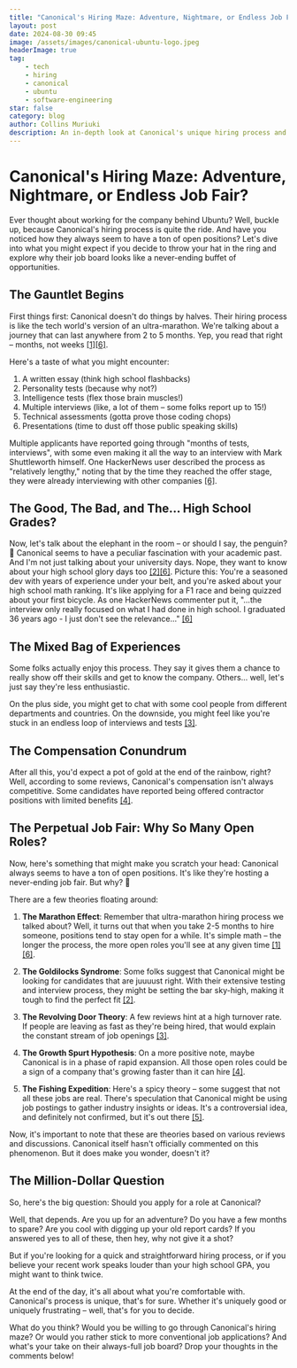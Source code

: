 ```yaml
---
title: "Canonical's Hiring Maze: Adventure, Nightmare, or Endless Job Fair?"
layout: post
date: 2024-08-30 09:45
image: /assets/images/canonical-ubuntu-logo.jpeg
headerImage: true
tag:
    - tech
    - hiring
    - canonical
    - ubuntu
    - software-engineering
star: false
category: blog
author: Collins Muriuki
description: An in-depth look at Canonical's unique hiring process and why they always seem to have many open positions
---
```


# Canonical's Hiring Maze: Adventure, Nightmare, or Endless Job Fair?

Ever thought about working for the company behind Ubuntu? Well, buckle up, because Canonical's hiring process is quite the ride. And have you noticed how they always seem to have a ton of open positions? Let's dive into what you might expect if you decide to throw your hat in the ring and explore why their job board looks like a never-ending buffet of opportunities.

## The Gauntlet Begins

First things first: Canonical doesn't do things by halves. Their hiring process is like the tech world's version of an ultra-marathon. We're talking about a journey that can last anywhere from 2 to 5 months. Yep, you read that right – months, not weeks [[1]](https://www.glassdoor.com/Interview/Canonical-Interview-Questions-E230560.htm)[[6]](https://news.ycombinator.com/item?id=36667863).

Here's a taste of what you might encounter:

1. A written essay (think high school flashbacks)
2. Personality tests (because why not?)
3. Intelligence tests (flex those brain muscles!)
4. Multiple interviews (like, a lot of them – some folks report up to 15!)
5. Technical assessments (gotta prove those coding chops)
6. Presentations (time to dust off those public speaking skills)

Multiple applicants have reported going through "months of tests, interviews", with some even making it all the way to an interview with Mark Shuttleworth himself. One HackerNews user described the process as "relatively lengthy," noting that by the time they reached the offer stage, they were already interviewing with other companies [[6]](https://news.ycombinator.com/item?id=36667863).


## The Good, The Bad, and The... High School Grades?

Now, let's talk about the elephant in the room – or should I say, the penguin? 🐧 Canonical seems to have a peculiar fascination with your academic past. And I'm not just talking about your university days. Nope, they want to know about your high school glory days too [[2]](https://www.reddit.com/r/linux/comments/thsrcp/this_was_the_first_stage_of_the_interview_process/)[[6]](https://news.ycombinator.com/item?id=#36667863).
Picture this: You're a seasoned dev with years of experience under your belt, and you're asked about your high school math ranking. It's like applying for a F1 race and being quizzed about your first bicycle. As one HackerNews commenter put it, "...the interview only really focused on what I had done in high school. I graduated 36 years ago - I just don't see the relevance..." [[6]](https://news.ycombinator.com/item?id=36667863)

## The Mixed Bag of Experiences

Some folks actually enjoy this process. They say it gives them a chance to really show off their skills and get to know the company. Others... well, let's just say they're less enthusiastic.

On the plus side, you might get to chat with some cool people from different departments and countries. On the downside, you might feel like you're stuck in an endless loop of interviews and tests [[3]](https://www.glassdoor.com/Interview/Canonical-Interview-Questions-E230560.htm).

## The Compensation Conundrum

After all this, you'd expect a pot of gold at the end of the rainbow, right? Well, according to some reviews, Canonical's compensation isn't always competitive. Some candidates have reported being offered contractor positions with limited benefits [[4]](https://www.glassdoor.com/Interview/Canonical-Interview-Questions-E230560.htm).

## The Perpetual Job Fair: Why So Many Open Roles?

Now, here's something that might make you scratch your head: Canonical always seems to have a ton of open positions. It's like they're hosting a never-ending job fair. But why? 🤔

There are a few theories floating around:

1. **The Marathon Effect**: Remember that ultra-marathon hiring process we talked about? Well, it turns out that when you take 2-5 months to hire someone, positions tend to stay open for a while. It's simple math – the longer the process, the more open roles you'll see at any given time [[1]](https://www.glassdoor.com/Interview/Canonical-Interview-Questions-E230560.htm)[[6]](https://news.ycombinator.com/item?id=36667863).

2. **The Goldilocks Syndrome**: Some folks suggest that Canonical might be looking for candidates that are juuuust right. With their extensive testing and interview process, they might be setting the bar sky-high, making it tough to find the perfect fit [[2]](https://www.reddit.com/r/linux/comments/thsrcp/this_was_the_first_stage_of_the_interview_process/).

3. **The Revolving Door Theory**: A few reviews hint at a high turnover rate. If people are leaving as fast as they're being hired, that would explain the constant stream of job openings [[3]](https://www.glassdoor.com/Interview/Canonical-Interview-Questions-E230560.htm).

4. **The Growth Spurt Hypothesis**: On a more positive note, maybe Canonical is in a phase of rapid expansion. All those open roles could be a sign of a company that's growing faster than it can hire [[4]](https://www.glassdoor.com/Interview/Canonical-Interview-Questions-E230560.htm).

5. **The Fishing Expedition**: Here's a spicy theory – some suggest that not all these jobs are real. There's speculation that Canonical might be using job postings to gather industry insights or ideas. It's a controversial idea, and definitely not confirmed, but it's out there [[5]](https://www.glassdoor.com/Interview/Canonical-Interview-Questions-E230560.htm).

Now, it's important to note that these are theories based on various reviews and discussions. Canonical itself hasn't officially commented on this phenomenon. But it does make you wonder, doesn't it?

## The Million-Dollar Question

So, here's the big question: Should you apply for a role at Canonical?

Well, that depends. Are you up for an adventure? Do you have a few months to spare? Are you cool with digging up your old report cards? If you answered yes to all of these, then hey, why not give it a shot?

But if you're looking for a quick and straightforward hiring process, or if you believe your recent work speaks louder than your high school GPA, you might want to think twice.

At the end of the day, it's all about what you're comfortable with. Canonical's process is unique, that's for sure. Whether it's uniquely good or uniquely frustrating – well, that's for you to decide.

What do you think? Would you be willing to go through Canonical's hiring maze? Or would you rather stick to more conventional job applications? And what's your take on their always-full job board? Drop your thoughts in the comments below!
